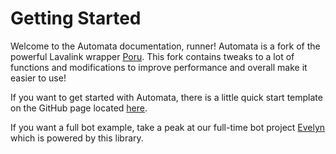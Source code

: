 # Getting Started

Welcome to the Automata documentation, runner! Automata is a fork of the powerful Lavalink wrapper [Poru](https://github.com/parasop/poru). This fork contains tweaks to a lot of functions and modifications to improve performance and overall make it easier to use!

If you want to get started with Automata, there is a little quick start template on the GitHub page located [here](https://github.com/shadowrunners/Automata).

If you want a full bot example, take a peak at our full-time bot project [Evelyn](https://github.com/shadowrunners/Evelyn/tree/dev) which is powered by this library.
